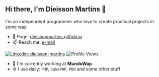 ## Hi there, I'm Dieisson Martins 🎉


I'm an independent programmer who love to create practical projects in some way.

- 🔗 Page: [dieissonmartins.github.io](https://dieissonmartins.github.io/)
- 📫 Reach me: [e-mail](mailto:dieisson.martins.santos@gmail.com)

[![Linkedin: dieisson-martins](https://img.shields.io/badge/-Dieisson%20Martins-blue?style=flat-square&logo=Linkedin&logoColor=white&link=https://www.linkedin.com/in/dieisson-martins/)](https://www.linkedin.com/in/dieisson-martins/)
![Profile Views](https://komarev.com/ghpvc/?username=dieissonmartins&color=blue)


- 🏢 I'm currently working at **MundoWap**
- ⚙️ I use daily: `PHP`, `CakePHP`, `POO` and some other stuff

<!-- 💵 Side Projects: [title](link), [title](link), -->
